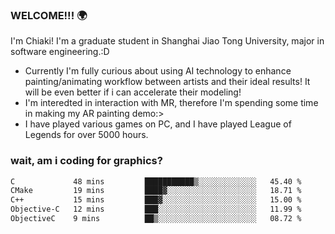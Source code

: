 ### WELCOME!!! 🌍

I'm Chiaki! I'm a graduate student in Shanghai Jiao Tong University, major in software engineering.:D

-  Currently I'm fully curious about using AI technology to enhance painting/animating workflow between artists and their ideal results! It will be even better if i can accelerate their modeling!
-  I'm interedted in interaction with MR, therefore I'm spending some time in making my AR painting demo:>
-  I have played various games on PC, and I have played League of Legends for over 5000 hours.


### wait, am i coding for graphics?
<!--START_SECTION:waka-->

```txt
C             48 mins         ███████████▒░░░░░░░░░░░░░   45.40 %
CMake         19 mins         ████▓░░░░░░░░░░░░░░░░░░░░   18.71 %
C++           15 mins         ███▓░░░░░░░░░░░░░░░░░░░░░   15.00 %
Objective-C   12 mins         ███░░░░░░░░░░░░░░░░░░░░░░   11.99 %
ObjectiveC    9 mins          ██▒░░░░░░░░░░░░░░░░░░░░░░   08.72 %
```

<!--END_SECTION:waka-->

<!--
**Chiaki-meow/Chiaki-meow** is a ✨ _special_ ✨ repository because its `README.md` (this file) appears on your GitHub profile.

Here are some ideas to get you started:

- 🔭 I’m currently working on ...
- 🌱 I’m currently learning ...
- 👯 I’m looking to collaborate on ...
- 🤔 I’m looking for help with ...
- 💬 Ask me about ...
- 📫 How to reach me: ...
- 😄 Pronouns: ...
- ⚡ Fun fact: ...
-->

